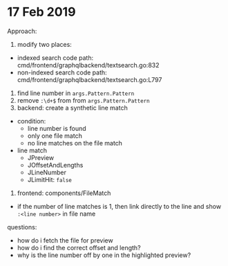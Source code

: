 # 17 Feb 2019

Approach:

1. modify two places:
 - indexed search code path: cmd/frontend/graphqlbackend/textsearch.go:832
 - non-indexed search code path: cmd/frontend/graphqlbackend/textsearch.go:L797
1. find line number in `args.Pattern.Pattern`
1. remove `:\d+$` from from `args.Pattern.Pattern`
1. backend: create a synthetic line match
  - condition:
    - line number is found
    - only one file match
    - no line matches on the file match
  - line match
    - JPreview
    - JOffsetAndLengths
    - JLineNumber
    - JLimitHit: `false`
1. frontend: components/FileMatch
  - if the number of line matches is 1, then link directly to the line and show 
    `:<line number>` in file name

questions:
  - how do i fetch the file for preview
  - how do i find the correct offset and length?
  - why is the line number off by one in the highlighted preview?
